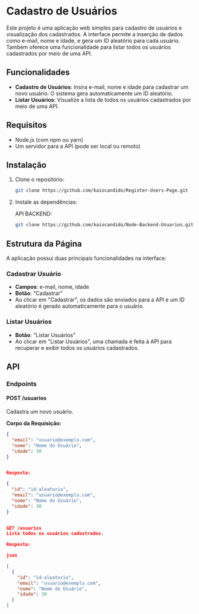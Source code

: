 # Cadastro de Usuários

Este projeto é uma aplicação web simples para cadastro de usuários e visualização dos cadastrados. A interface permite a inserção de dados como e-mail, nome e idade, e gera um ID aleatório para cada usuário. Também oferece uma funcionalidade para listar todos os usuários cadastrados por meio de uma API.

## Funcionalidades

- **Cadastro de Usuários**: Insira e-mail, nome e idade para cadastrar um novo usuário. O sistema gera automaticamente um ID aleatório.
- **Listar Usuários**: Visualize a lista de todos os usuários cadastrados por meio de uma API.

## Requisitos

- Node.js (com npm ou yarn)
- Um servidor para a API (pode ser local ou remoto)

## Instalação

1. Clone o repositório:

    ```bash
    git clone https://github.com/kaiocandido/Register-Users-Page.git
    ```

2. Instale as dependências:

    API BACKEND:

    ```bash
    git clone https://github.com/kaiocandido/Node-Backend-Usuarios.git
    ```

## Estrutura da Página

A aplicação possui duas principais funcionalidades na interface:

### Cadastrar Usuário

- **Campos**: e-mail, nome, idade
- **Botão**: "Cadastrar"
- Ao clicar em "Cadastrar", os dados são enviados para a API e um ID aleatório é gerado automaticamente para o usuário.

### Listar Usuários

- **Botão**: "Listar Usuários"
- Ao clicar em "Listar Usuários", uma chamada é feita à API para recuperar e exibir todos os usuários cadastrados.

## API

### Endpoints

#### POST /usuarios

Cadastra um novo usuário.

**Corpo da Requisição:**

```json
{
  "email": "usuario@exemplo.com",
  "nome": "Nome do Usuário",
  "idade": 30
}


Resposta:

{
  "id": "id-aleatorio",
  "email": "usuario@exemplo.com",
  "nome": "Nome do Usuário",
  "idade": 30
}


GET /usuarios
Lista todos os usuários cadastrados.

Resposta:

json

[
  {
    "id": "id-aleatorio",
    "email": "usuario@exemplo.com",
    "nome": "Nome do Usuário",
    "idade": 30
  }
]



